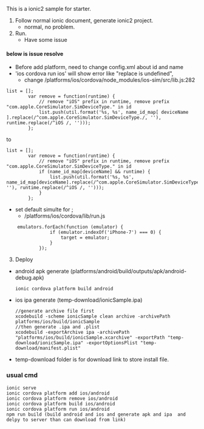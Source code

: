 This is a ionic2 sample for starter.

1. Follow normal ionic document, generate ionic2 project.
    * normal, no problem.
2. Run.
    * Have some issue

#### below is issue resolve
* Before add platform, need to change config.xml about id and name
* 'ios cordova run ios' will show error like "replace is undefined", 
    - change /platforms/ios/cordova/node_modules/ios-sim/src/lib.js:282

```
list = [];
        var remove = function(runtime) {
            // remove "iOS" prefix in runtime, remove prefix "com.apple.CoreSimulator.SimDeviceType." in id
            list.push(util.format('%s, %s', name_id_map[ deviceName ].replace(/^com.apple.CoreSimulator.SimDeviceType./, ''), runtime.replace(/^iOS /, '')));
        };
```
to
```
list = [];
        var remove = function(runtime) {
            // remove "iOS" prefix in runtime, remove prefix "com.apple.CoreSimulator.SimDeviceType." in id
            if (name_id_map[deviceName] && runtime) {
                list.push(util.format('%s, %s', name_id_map[deviceName].replace(/^com.apple.CoreSimulator.SimDeviceType./, ''), runtime.replace(/^iOS /, '')));
            }
        };
```
* set default simulte for ;
    - /platforms/ios/cordova/lib/run.js
```
    emulators.forEach(function (emulator) {
                if (emulator.indexOf('iPhone-7') === 0) {
                    target = emulator;
                }
            });
```

3. Deploy

* android apk generate (platforms/android/build/outputs/apk/android-debug.apk)

    ```
    ionic cordova platform build android
    ```
* ios ipa generate (temp-download/ionicSample.ipa)

    ```
    //generate archive file first
    xcodebuild -scheme ionicSample clean archive -archivePath platforms/ios/build/ionicSample
    //then generate .ipa and .plist
    xcodebuild -exportArchive ipa -archivePath "platforms/ios/build/ionicSample.xcarchive" -exportPath "temp-download/ionicSample.ipa" -exportOptionsPlist "temp-download/manifest.plist"
    ```
* temp-download folder is for download link to store install file.

### usual cmd
```
ionic serve
ionic cordova platform add ios/android
ionic cordova platform remove ios/android
ionic cordova platform build ios/android
ionic cordova platform run ios/android
npm run build (build android and ios and generate apk and ipa  and delpy to server than can download from link)
```



